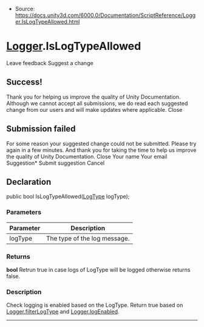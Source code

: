 * Source: https://docs.unity3d.com/6000.0/Documentation/ScriptReference/Logger.IsLogTypeAllowed.html

#  [Logger](https://docs.unity3d.com/6000.0/Documentation/ScriptReference/Logger.html).IsLogTypeAllowed
Leave feedback
Suggest a change
## Success!
Thank you for helping us improve the quality of Unity Documentation. Although we cannot accept all submissions, we do read each suggested change from our users and will make updates where applicable.
Close
## Submission failed
For some reason your suggested change could not be submitted. Please <a>try again</a> in a few minutes. And thank you for taking the time to help us improve the quality of Unity Documentation.
Close
Your name Your email Suggestion* Submit suggestion
Cancel
## Declaration
public bool IsLogTypeAllowed([LogType](https://docs.unity3d.com/6000.0/Documentation/ScriptReference/LogType.html) logType); 
### Parameters
Parameter | Description  
---|---  
logType | The type of the log message.  
### Returns
**bool** Retrun true in case logs of LogType will be logged otherwise returns false. 
### Description
Check logging is enabled based on the LogType.
Return true based on [Logger.filterLogType](https://docs.unity3d.com/6000.0/Documentation/ScriptReference/Logger-filterLogType.html) and [Logger.logEnabled](https://docs.unity3d.com/6000.0/Documentation/ScriptReference/Logger-logEnabled.html).
* * *
